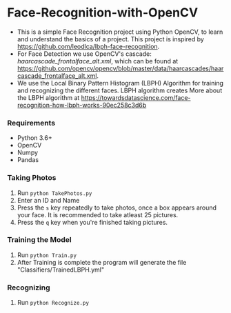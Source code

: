 # Face-Recognition-with-OpenCV

- This is a simple Face Recognition project using Python OpenCV, to learn and understand the basics of a project. This project is inspired by https://github.com/leodlca/lbph-face-recognition.
- For Face Detection we use OpenCV's cascade: *haarcascade_frontalface_alt.xml*, which can be found at https://github.com/opencv/opencv/blob/master/data/haarcascades/haarcascade_frontalface_alt.xml.
- We use the Local Binary Pattern Histogram (LBPH) Algorithm for training and recognizing the different faces. LBPH algorithm creates More about the LBPH algorithm at https://towardsdatascience.com/face-recognition-how-lbph-works-90ec258c3d6b

### Requirements

- Python 3.6+
- OpenCV
- Numpy
- Pandas

### Taking Photos
1. Run `python TakePhotos.py`
2. Enter an ID and Name
3. Press the `s` key repeatedly to take photos, once a box appears around your face. It is recommended to take atleast 25 pictures.
4. Press the `q` key when you're finished taking pictures.

### Training the Model
1. Run `python Train.py`
2. After Training is complete the program will generate the file "Classifiers/TrainedLBPH.yml"

### Recognizing
1. Run `python Recognize.py`
